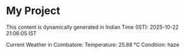 # My Project

This content is dynamically generated in Indian Time (IST): 2025-10-22 21:06:05 IST


Current Weather in Coimbatore:
Temperature: 25.88 °C
Condition: haze
